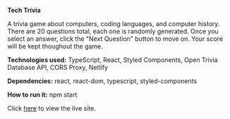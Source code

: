 **Tech Trivia**

A trivia game about computers, coding languages, and computer history. There are 20 questions total, each one is randomly generated. Once you select an answer, click the "Next Question" button to move on. Your score will be kept thoughout the game.

**Technologies used:** TypeScript, React, Styled Components, Open Trivia Database API, CORS Proxy, Netlify

**Dependencies:** react, react-dom, typescript, styled-components

**How to run it:** npm start

Click [here](https://tech-trivia-rck.netlify.app/) to view the live site.
